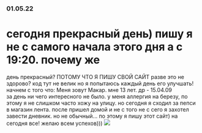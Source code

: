 ### 01.05.22
# сегодня прекрасный день) пишу я не с самого начала этого дня а с 19:20. почему же
день прекрасный? ПОТОМУ ЧТО Я ПИШУ СВОЙ САЙТ разве это не здорово?
код тут не велик но я попытаюсь каждый день его улучшать!
начнем с того что: Меня зовут Макар. мне 13 лет. др - 15.04.09<br>
за день ни чего интересного не было. у меня аллергия на березу, по этому я не слишком
часто хожу на улицу. но сегодня я сходил за пепси в магазин лента. после пришел домой
и не с того не с сего я захотел завести дневник. но не обычный...
по этому я пишу этот сайт)
на сегодня все! желаю всем успехов)))
![](file:///C:/Users/Professional/Desktop/GDrush/lol.jpg)
